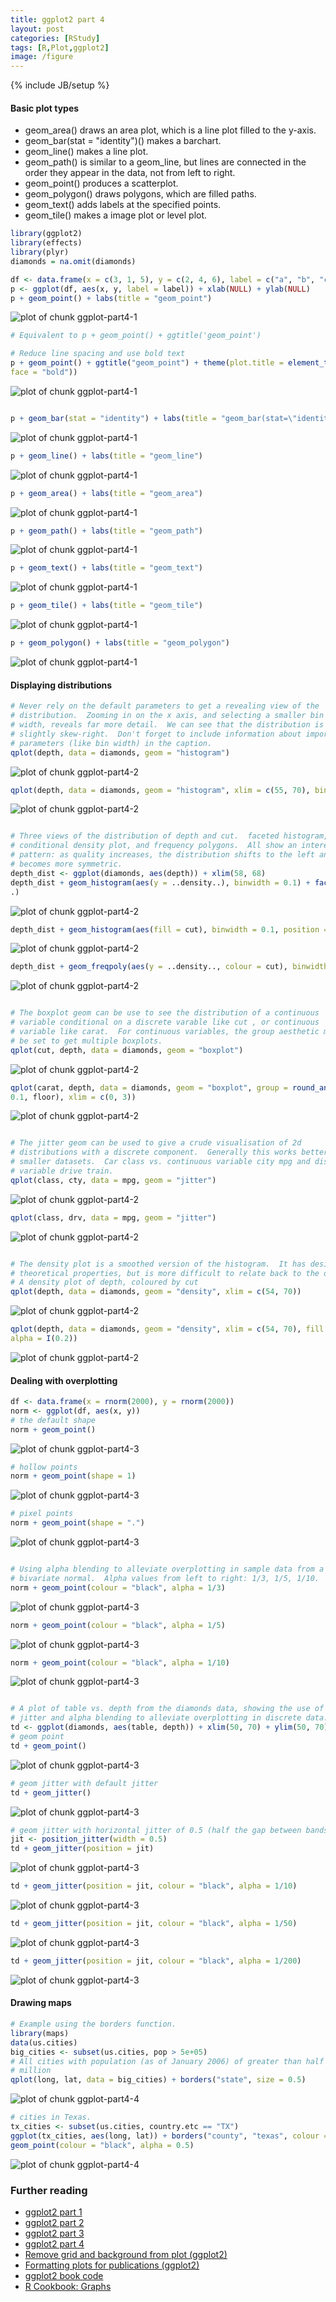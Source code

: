 ```yaml
---
title: ggplot2 part 4
layout: post
categories: [RStudy]
tags: [R,Plot,ggplot2]
image: /figure
---
```

{% include JB/setup %}

#### Basic plot types

* geom_area() draws an area plot, which is a line plot filled to the y-axis.
* geom_bar(stat = "identity")() makes a barchart.
* geom_line() makes a line plot.
* geom_path() is similar to a geom_line, but lines are connected in the order they appear in the data, not from left to right.
* geom_point() produces a scatterplot.
* geom_polygon() draws polygons, which are filled paths.
* geom_text() adds labels at the specified points.
* geom_tile() makes a image plot or level plot.


```r
library(ggplot2)
library(effects)
library(plyr)
diamonds = na.omit(diamonds)

df <- data.frame(x = c(3, 1, 5), y = c(2, 4, 6), label = c("a", "b", "c"))
p <- ggplot(df, aes(x, y, label = label)) + xlab(NULL) + ylab(NULL)
p + geom_point() + labs(title = "geom_point")
```

![plot of chunk ggplot-part4-1](/figure/ggplot-part4-11.png)

```r
# Equivalent to p + geom_point() + ggtitle('geom_point')

# Reduce line spacing and use bold text
p + geom_point() + ggtitle("geom_point") + theme(plot.title = element_text(lineheight = 0.8,
face = "bold"))
```

![plot of chunk ggplot-part4-1](/figure/ggplot-part4-12.png)

```r

p + geom_bar(stat = "identity") + labs(title = "geom_bar(stat=\"identity\")")
```

![plot of chunk ggplot-part4-1](/figure/ggplot-part4-13.png)

```r
p + geom_line() + labs(title = "geom_line")
```

![plot of chunk ggplot-part4-1](/figure/ggplot-part4-14.png)

```r
p + geom_area() + labs(title = "geom_area")
```

![plot of chunk ggplot-part4-1](/figure/ggplot-part4-15.png)

```r
p + geom_path() + labs(title = "geom_path")
```

![plot of chunk ggplot-part4-1](/figure/ggplot-part4-16.png)

```r
p + geom_text() + labs(title = "geom_text")
```

![plot of chunk ggplot-part4-1](/figure/ggplot-part4-17.png)

```r
p + geom_tile() + labs(title = "geom_tile")
```

![plot of chunk ggplot-part4-1](/figure/ggplot-part4-18.png)

```r
p + geom_polygon() + labs(title = "geom_polygon")
```

![plot of chunk ggplot-part4-1](/figure/ggplot-part4-19.png)


#### Displaying distributions


```r
# Never rely on the default parameters to get a revealing view of the
# distribution.  Zooming in on the x axis, and selecting a smaller bin
# width, reveals far more detail.  We can see that the distribution is
# slightly skew-right.  Don't forget to include information about important
# parameters (like bin width) in the caption.
qplot(depth, data = diamonds, geom = "histogram")
```

![plot of chunk ggplot-part4-2](/figure/ggplot-part4-21.png)

```r
qplot(depth, data = diamonds, geom = "histogram", xlim = c(55, 70), binwidth = 0.1)
```

![plot of chunk ggplot-part4-2](/figure/ggplot-part4-22.png)

```r

# Three views of the distribution of depth and cut.  faceted histogram, a
# conditional density plot, and frequency polygons.  All show an interesting
# pattern: as quality increases, the distribution shifts to the left and
# becomes more symmetric.
depth_dist <- ggplot(diamonds, aes(depth)) + xlim(58, 68)
depth_dist + geom_histogram(aes(y = ..density..), binwidth = 0.1) + facet_grid(cut ~
.)
```

![plot of chunk ggplot-part4-2](/figure/ggplot-part4-23.png)

```r
depth_dist + geom_histogram(aes(fill = cut), binwidth = 0.1, position = "fill")
```

![plot of chunk ggplot-part4-2](/figure/ggplot-part4-24.png)

```r
depth_dist + geom_freqpoly(aes(y = ..density.., colour = cut), binwidth = 0.1)
```

![plot of chunk ggplot-part4-2](/figure/ggplot-part4-25.png)

```r

# The boxplot geom can be use to see the distribution of a continuous
# variable conditional on a discrete varable like cut , or continuous
# variable like carat.  For continuous variables, the group aesthetic must
# be set to get multiple boxplots.
qplot(cut, depth, data = diamonds, geom = "boxplot")
```

![plot of chunk ggplot-part4-2](/figure/ggplot-part4-26.png)

```r
qplot(carat, depth, data = diamonds, geom = "boxplot", group = round_any(carat,
0.1, floor), xlim = c(0, 3))
```

![plot of chunk ggplot-part4-2](/figure/ggplot-part4-27.png)

```r

# The jitter geom can be used to give a crude visualisation of 2d
# distributions with a discrete component.  Generally this works better for
# smaller datasets.  Car class vs. continuous variable city mpg and discrete
# variable drive train.
qplot(class, cty, data = mpg, geom = "jitter")
```

![plot of chunk ggplot-part4-2](/figure/ggplot-part4-28.png)

```r
qplot(class, drv, data = mpg, geom = "jitter")
```

![plot of chunk ggplot-part4-2](/figure/ggplot-part4-29.png)

```r

# The density plot is a smoothed version of the histogram.  It has desirable
# theoretical properties, but is more difficult to relate back to the data.
# A density plot of depth, coloured by cut
qplot(depth, data = diamonds, geom = "density", xlim = c(54, 70))
```

![plot of chunk ggplot-part4-2](/figure/ggplot-part4-210.png)

```r
qplot(depth, data = diamonds, geom = "density", xlim = c(54, 70), fill = cut,
alpha = I(0.2))
```

![plot of chunk ggplot-part4-2](/figure/ggplot-part4-211.png)


#### Dealing with overplotting


```r
df <- data.frame(x = rnorm(2000), y = rnorm(2000))
norm <- ggplot(df, aes(x, y))
# the default shape
norm + geom_point()
```

![plot of chunk ggplot-part4-3](/figure/ggplot-part4-31.png)

```r
# hollow points
norm + geom_point(shape = 1)
```

![plot of chunk ggplot-part4-3](/figure/ggplot-part4-32.png)

```r
# pixel points
norm + geom_point(shape = ".")
```

![plot of chunk ggplot-part4-3](/figure/ggplot-part4-33.png)

```r

# Using alpha blending to alleviate overplotting in sample data from a
# bivariate normal.  Alpha values from left to right: 1/3, 1/5, 1/10.
norm + geom_point(colour = "black", alpha = 1/3)
```

![plot of chunk ggplot-part4-3](/figure/ggplot-part4-34.png)

```r
norm + geom_point(colour = "black", alpha = 1/5)
```

![plot of chunk ggplot-part4-3](/figure/ggplot-part4-35.png)

```r
norm + geom_point(colour = "black", alpha = 1/10)
```

![plot of chunk ggplot-part4-3](/figure/ggplot-part4-36.png)

```r

# A plot of table vs. depth from the diamonds data, showing the use of
# jitter and alpha blending to alleviate overplotting in discrete data.
td <- ggplot(diamonds, aes(table, depth)) + xlim(50, 70) + ylim(50, 70)
# geom point
td + geom_point()
```

![plot of chunk ggplot-part4-3](/figure/ggplot-part4-37.png)

```r
# geom jitter with default jitter
td + geom_jitter()
```

![plot of chunk ggplot-part4-3](/figure/ggplot-part4-38.png)

```r
# geom jitter with horizontal jitter of 0.5 (half the gap between bands)
jit <- position_jitter(width = 0.5)
td + geom_jitter(position = jit)
```

![plot of chunk ggplot-part4-3](/figure/ggplot-part4-39.png)

```r
td + geom_jitter(position = jit, colour = "black", alpha = 1/10)
```

![plot of chunk ggplot-part4-3](/figure/ggplot-part4-310.png)

```r
td + geom_jitter(position = jit, colour = "black", alpha = 1/50)
```

![plot of chunk ggplot-part4-3](/figure/ggplot-part4-311.png)

```r
td + geom_jitter(position = jit, colour = "black", alpha = 1/200)
```

![plot of chunk ggplot-part4-3](/figure/ggplot-part4-312.png)


#### Drawing maps


```r
# Example using the borders function.
library(maps)
data(us.cities)
big_cities <- subset(us.cities, pop > 5e+05)
# All cities with population (as of January 2006) of greater than half a
# million
qplot(long, lat, data = big_cities) + borders("state", size = 0.5)
```

![plot of chunk ggplot-part4-4](/figure/ggplot-part4-41.png)

```r
# cities in Texas.
tx_cities <- subset(us.cities, country.etc == "TX")
ggplot(tx_cities, aes(long, lat)) + borders("county", "texas", colour = "grey70") +
geom_point(colour = "black", alpha = 0.5)
```

![plot of chunk ggplot-part4-4](/figure/ggplot-part4-42.png)

### Further reading
* [ggplot2 part 1](http://felixfan.github.io/rstudy/2013/11/27/ggplot2-book-part-1/)
* [ggplot2 part 2](http://felixfan.github.io/rstudy/2013/11/27/ggplot2-book-part-2/)
* [ggplot2 part 3](http://felixfan.github.io/rstudy/2013/11/27/ggplot2-book-part-3/)
* [ggplot2 part 4](http://felixfan.github.io/rstudy/2013/11/27/ggplot2-book-part-4/)
* [Remove grid and background from plot (ggplot2)](http://felixfan.github.io/rstudy/2013/11/27/ggplot2-remove-grid-background-margin/)
* [Formatting plots for publications (ggplot2)](http://felixfan.github.io/rstudy/2013/11/27/formatting-plots-for-pubs/)
* [ggplot2 book code](http://ggplot2.org/book/)
* [R Cookbook: Graphs](http://www.cookbook-r.com/Graphs/)
